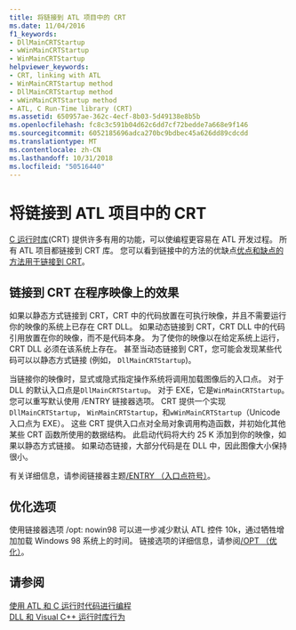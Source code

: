 ```yaml
---
title: 将链接到 ATL 项目中的 CRT
ms.date: 11/04/2016
f1_keywords:
- DllMainCRTStartup
- wWinMainCRTStartup
- WinMainCRTStartup
helpviewer_keywords:
- CRT, linking with ATL
- WinMainCRTStartup method
- DllMainCRTStartup method
- wWinMainCRTStartup method
- ATL, C Run-Time library (CRT)
ms.assetid: 650957ae-362c-4ecf-8b03-5d49138e8b5b
ms.openlocfilehash: fc8c3c591b04d62c6dd7cf72bedde7a668e9f146
ms.sourcegitcommit: 6052185696adca270bc9bdbec45a626dd89cdcdd
ms.translationtype: MT
ms.contentlocale: zh-CN
ms.lasthandoff: 10/31/2018
ms.locfileid: "50516440"
---
```

# <a name="linking-to-the-crt-in-your-atl-project"></a>将链接到 ATL 项目中的 CRT

[C 运行时库](../c-runtime-library/crt-library-features.md)(CRT) 提供许多有用的功能，可以使编程更容易在 ATL 开发过程。 所有 ATL 项目都链接到 CRT 库。 您可以看到链接中的方法的优缺点[优点和缺点的方法用于链接到 CRT](../atl/benefits-and-tradeoffs-of-the-method-used-to-link-to-the-crt.md)。

## <a name="effects-of-linking-to-the-crt-on-your-program-image"></a>链接到 CRT 在程序映像上的效果

如果以静态方式链接到 CRT，CRT 中的代码放置在可执行映像，并且不需要运行你的映像的系统上已存在 CRT DLL。 如果动态链接到 CRT，CRT DLL 中的代码引用放置在你的映像，而不是代码本身。 为了使你的映像以在给定系统上运行，CRT DLL 必须在该系统上存在。 甚至当动态链接到 CRT，您可能会发现某些代码可以以静态方式链接 (例如， `DllMainCRTStartup`)。

当链接你的映像时，显式或隐式指定操作系统将调用加载图像后的入口点。 对于 DLL 的默认入口点是`DllMainCRTStartup`。 对于 EXE，它是`WinMainCRTStartup`。 您可以重写默认使用 /ENTRY 链接器选项。 CRT 提供一个实现`DllMainCRTStartup`， `WinMainCRTStartup`，和`wWinMainCRTStartup`（Unicode 入口点为 EXE）。 这些 CRT 提供入口点对全局对象调用构造函数，并初始化其他某些 CRT 函数所使用的数据结构。 此启动代码将大约 25 K 添加到你的映像，如果以静态方式链接。 如果动态链接，大部分代码是在 DLL 中，因此图像大小保持很小。

有关详细信息，请参阅链接器主题[/ENTRY （入口点符号）](../build/reference/entry-entry-point-symbol.md)。

## <a name="optimization-options"></a>优化选项

使用链接器选项 /opt: nowin98 可以进一步减少默认 ATL 控件 10k，通过牺牲增加加载 Windows 98 系统上的时间。 链接选项的详细信息，请参阅[/OPT （优化）](../build/reference/opt-optimizations.md)。

## <a name="see-also"></a>请参阅

[使用 ATL 和 C 运行时代码进行编程](../atl/programming-with-atl-and-c-run-time-code.md)<br/>
[DLL 和 Visual C++ 运行时库行为](../build/run-time-library-behavior.md)


